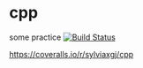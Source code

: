 # cpp
some practice
[![Build Status](https://secure.travis-ci.org/sylviaxgj/cpp.png)](https://travis-ci.org/sylviaxgj/cpp)

https://coveralls.io/r/sylviaxgj/cpp
